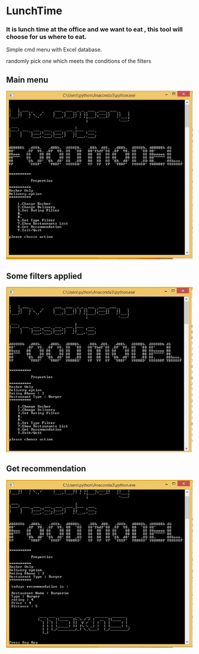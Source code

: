 # LunchTime
### It is lunch time at the office and we want to eat , this tool will choose for us where to eat.

Simple cmd menu with Excel database.

randomly pick one which meets the conditions of the filters

## Main menu

<p align="center">
  <img src="Img/Main.JPG">
</p>

## Some filters applied

<p align="center">
  <img src="Img/MwithFilters.JPG">
</p>

## Get recommendation

<p align="center">
  <img src="Img/Rec.JPG">
</p>

